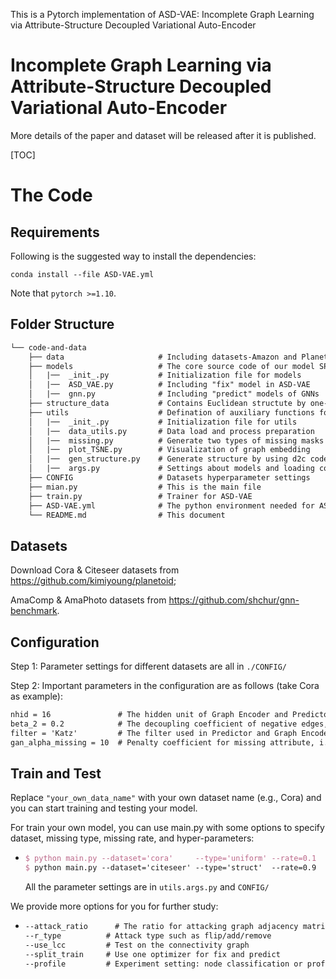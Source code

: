 This is a Pytorch implementation of ASD-VAE:  Incomplete Graph Learning via Attribute-Structure Decoupled Variational Auto-Encoder

# Incomplete Graph Learning via Attribute-Structure Decoupled Variational Auto-Encoder

More details of the paper and dataset will be released after it is published.

[TOC]

# The Code

## Requirements

Following is the suggested way to install the dependencies:

    conda install --file ASD-VAE.yml

Note that ``pytorch >=1.10``.

## Folder Structure

```tex
└── code-and-data
    ├── data	  		    	 # Including datasets-Amazon and Planetoid
    ├── models					 # The core source code of our model SPGCL
    │   |──  _init_.py	         # Initialization file for models
    │   |──  ASD_VAE.py	         # Including "fix" model in ASD-VAE    
    │   |──  gnn.py	             # Including "predict" models of GNNs 
    ├── structure_data			 # Contains Euclidean structute by one-hot or d2c 
    ├── utils					 # Defination of auxiliary functions for running
    │   |──  _init_.py	         # Initialization file for utils
    │   |──  data_utils.py	     # Data load and process preparation    
    │   |──  missing.py	         # Generate two types of missing masks
    │   |──  plot_TSNE.py	     # Visualization of graph embedding
    │   |──  gen_structure.py	 # Generate structure by using d2c code 
    │   |──  args.py		 	 # Settings about models and loading configure files
    ├── CONFIG					 # Datasets hyperparameter settings
    ├── mian.py		        	 # This is the main file
    ├── train.py  	  		     # Trainer for ASD-VAE 
    ├── ASD-VAE.yml      		 # The python environment needed for ASD-VAE
    └── README.md 	   		     # This document
```

## Datasets

Download Cora & Citeseer datasets from https://github.com/kimiyoung/planetoid; 

AmaComp & AmaPhoto datasets from https://github.com/shchur/gnn-benchmark.

## Configuration

Step 1:  Parameter settings for different datasets are all in  `./CONFIG/` 

Step 2:  Important parameters in the configuration are as follows (take Cora as example):

```tex
nhid = 16				# The hidden unit of Graph Encoder and Predictor
beta_2 = 0.2         	# The decoupling coefficient of negative edges, i.e., \beta_2
filter = 'Katz'			# The filter used in Predictor and Graph Encoder, i.e., 'Res'
gan_alpha_missing = 10  # Penalty coefficient for missing attribute, i.e., \alpha_D
```


##  Train and Test

Replace `"your_own_data_name"` with your own dataset name (e.g., Cora) and you can start training and testing your model.

For train your own model, you can use main.py with some options to specify dataset, missing type, missing rate, and hyper-parameters:

- ```tex
  $ python main.py --dataset='cora'     --type='uniform' --rate=0.1
  $ python main.py --dataset='citeseer' --type='struct'  --rate=0.9
  ```

  All the parameter settings are in `utils.args.py` and `CONFIG/` 

We provide more options for you for further study:

- ```tex
  --attack_ratio      # The ratio for attacking graph adjacency matrix
  --r_type			# Attack type such as flip/add/remove
  --use_lcc			# Test on the connectivity graph
  --split_train		# Use one optimizer for fix and predict
  --profile			# Experiment setting: node classification or profile
  ```